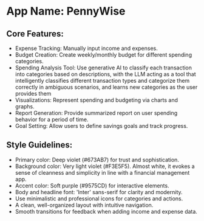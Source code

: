 # **App Name**: PennyWise

## Core Features:

- Expense Tracking: Manually input income and expenses.
- Budget Creation: Create weekly/monthly budget for different spending categories.
- Spending Analysis Tool: Use generative AI to classify each transaction into categories based on descriptions, with the LLM acting as a tool that intelligently classifies different transaction types and categorize them correctly in ambiguous scenarios, and learns new categories as the user provides them
- Visualizations: Represent spending and budgeting via charts and graphs.
- Report Generation: Provide summarized report on user spending behavior for a period of time.
- Goal Setting: Allow users to define savings goals and track progress.

## Style Guidelines:

- Primary color: Deep violet (#673AB7) for trust and sophistication.
- Background color: Very light violet (#F3E5F5). Almost white, it evokes a sense of cleanness and simplicity in line with a financial management app.
- Accent color: Soft purple (#9575CD) for interactive elements.
- Body and headline font: 'Inter' sans-serif for clarity and modernity.
- Use minimalistic and professional icons for categories and actions.
- A clean, well-organized layout with intuitive navigation.
- Smooth transitions for feedback when adding income and expense data.